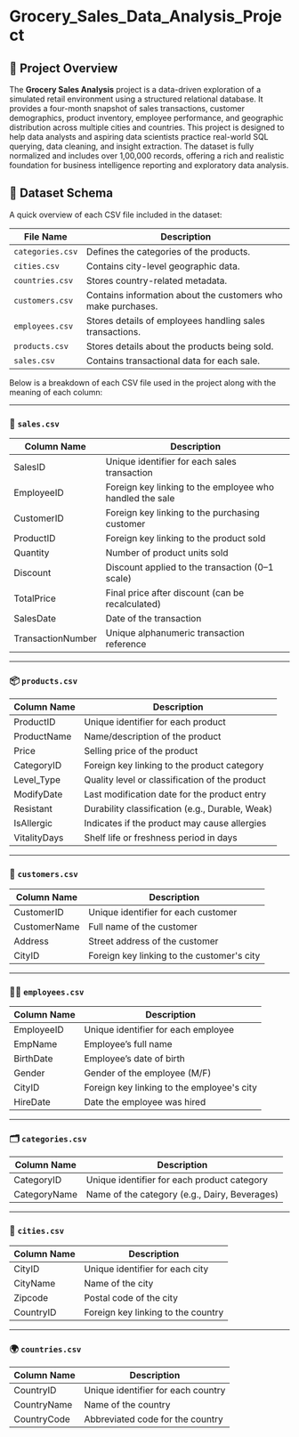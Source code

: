# Grocery_Sales_Data_Analysis_Project

## 📌 Project Overview

The **Grocery Sales Analysis** project is a data-driven exploration of a simulated retail environment using a structured relational database. It provides a four-month snapshot of sales transactions, customer demographics, product inventory, employee performance, and geographic distribution across multiple cities and countries.
This project is designed to help data analysts and aspiring data scientists practice real-world SQL querying, data cleaning, and insight extraction. The dataset is fully normalized and includes over 1,00,000 records, offering a rich and realistic foundation for business intelligence reporting and exploratory data analysis.

## 📁 Dataset Schema
A quick overview of each CSV file included in the dataset:

| File Name       | Description                                                  |
|------------------|--------------------------------------------------------------|
| `categories.csv` | Defines the categories of the products.                      |
| `cities.csv`     | Contains city-level geographic data.                         |
| `countries.csv`  | Stores country-related metadata.                             |
| `customers.csv`  | Contains information about the customers who make purchases. |
| `employees.csv`  | Stores details of employees handling sales transactions.     |
| `products.csv`   | Stores details about the products being sold.                |
| `sales.csv`      | Contains transactional data for each sale.                   |


Below is a breakdown of each CSV file used in the project along with the meaning of each column:

---

### 🧾 `sales.csv`
| Column Name        | Description                                                  |
|--------------------|--------------------------------------------------------------|
| SalesID            | Unique identifier for each sales transaction                 |
| EmployeeID         | Foreign key linking to the employee who handled the sale     |
| CustomerID         | Foreign key linking to the purchasing customer               |
| ProductID          | Foreign key linking to the product sold                      |
| Quantity           | Number of product units sold                                 |
| Discount           | Discount applied to the transaction (0–1 scale)              |
| TotalPrice         | Final price after discount (can be recalculated)             |
| SalesDate          | Date of the transaction                                      |
| TransactionNumber  | Unique alphanumeric transaction reference                    |

---

### 📦 `products.csv`
| Column Name   | Description                                                       |
|---------------|-------------------------------------------------------------------|
| ProductID     | Unique identifier for each product                                |
| ProductName   | Name/description of the product                                   |
| Price         | Selling price of the product                                      |
| CategoryID    | Foreign key linking to the product category                       |
| Level_Type    | Quality level or classification of the product                   |
| ModifyDate    | Last modification date for the product entry                      |
| Resistant     | Durability classification (e.g., Durable, Weak)                   |
| IsAllergic    | Indicates if the product may cause allergies                      |
| VitalityDays  | Shelf life or freshness period in days                            |

---

### 👥 `customers.csv`
| Column Name   | Description                                      |
|---------------|--------------------------------------------------|
| CustomerID    | Unique identifier for each customer              |
| CustomerName  | Full name of the customer                        |
| Address       | Street address of the customer                   |
| CityID        | Foreign key linking to the customer's city       |

---

### 👨‍💼 `employees.csv`
| Column Name   | Description                                      |
|---------------|--------------------------------------------------|
| EmployeeID    | Unique identifier for each employee              |
| EmpName       | Employee’s full name                             |
| BirthDate     | Employee’s date of birth                         |
| Gender        | Gender of the employee (M/F)                     |
| CityID        | Foreign key linking to the employee's city       |
| HireDate      | Date the employee was hired                      |

---

### 🗂 `categories.csv`
| Column Name   | Description                                        |
|---------------|----------------------------------------------------|
| CategoryID    | Unique identifier for each product category        |
| CategoryName  | Name of the category (e.g., Dairy, Beverages)      |

---

### 🌆 `cities.csv`
| Column Name   | Description                                      |
|---------------|--------------------------------------------------|
| CityID        | Unique identifier for each city                  |
| CityName      | Name of the city                                 |
| Zipcode       | Postal code of the city                          |
| CountryID     | Foreign key linking to the country               |

---

### 🌍 `countries.csv`
| Column Name   | Description                                      |
|---------------|--------------------------------------------------|
| CountryID     | Unique identifier for each country               |
| CountryName   | Name of the country                              |
| CountryCode   | Abbreviated code for the country                 |
